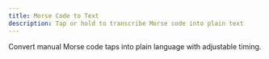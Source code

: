 ```yaml
---
title: Morse Code to Text
description: Tap or hold to transcribe Morse code into plain text
---
```


Convert manual Morse code taps into plain language with adjustable timing.
